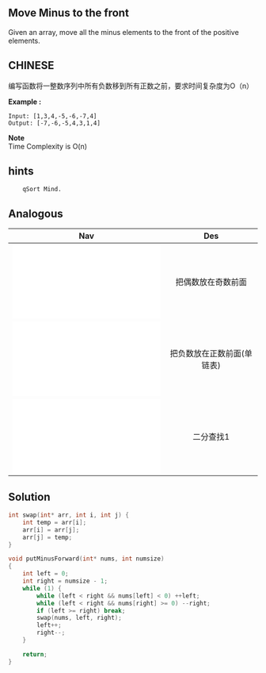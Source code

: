 ## Move Minus to the front

Given an array, move all the minus elements to the front of the positive elements.

## CHINESE
编写函数将一整数序列中所有负数移到所有正数之前，要求时间复杂度为O（n）<br />

**Example :**
```
Input: [1,3,4,-5,-6,-7,4]
Output: [-7,-6,-5,4,3,1,4]
```

**Note**<br />
Time Complexity is O(n) <br />

## hints
```
    qSort Mind.
```

## Analogous
|                         Nav            |                   Des                 |
| :-------------------------------------:|:-------------------------------------:|
| ![putOddForward](putOddForward.md)     |把偶数放在奇数前面                     |
| ![putMinusForward2](../4/moveNegativeToTheFront.md)|把负数放在正数前面(单链表) |
| ![binarySearch1](binarySearch.md)      |二分查找1                              |

## Solution
``` c
int swap(int* arr, int i, int j) {
    int temp = arr[i];
    arr[i] = arr[j];
    arr[j] = temp;
}

void putMinusForward(int* nums, int numsize)
{
    int left = 0;
    int right = numsize - 1;
    while (1) {
        while (left < right && nums[left] < 0) ++left;
        while (left < right && nums[right] >= 0) --right;
        if (left >= right) break;
        swap(nums, left, right);
        left++;
        right--;
    }

    return;
}
```